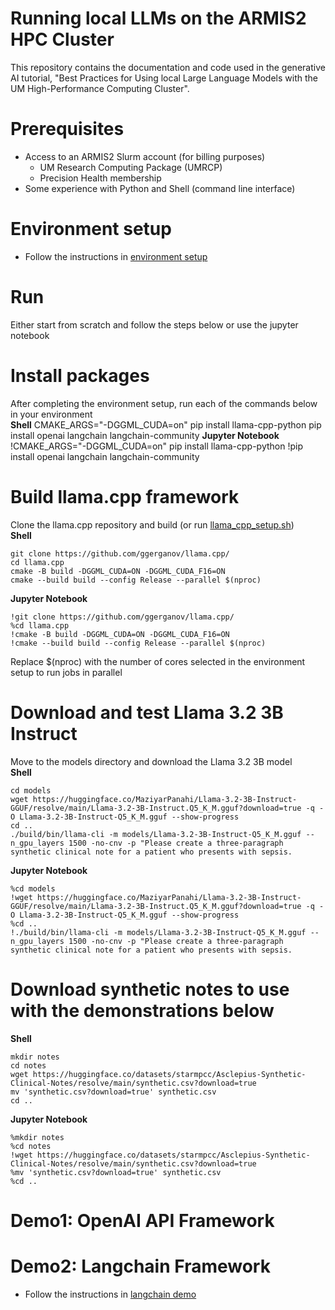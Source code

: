 # Running local LLMs on the ARMIS2 HPC Cluster
This repository contains the documentation and code used in the generative AI tutorial, "Best Practices for Using local Large Language Models with the UM High-Performance Computing Cluster".

# Prerequisites
* Access to an ARMIS2 Slurm account (for billing purposes)
    * UM Research Computing Package (UMRCP)
    * Precision Health membership
* Some experience with Python and Shell (command line interface)

# Environment setup
* Follow the instructions in [environment setup](env-setup.md)

# Run
Either start from scratch and follow the steps below or use the jupyter notebook

# Install packages
After completing the environment setup, run each of the commands below in your environment\
**Shell**
CMAKE_ARGS="-DGGML_CUDA=on" pip install llama-cpp-python
pip install openai langchain langchain-community
**Jupyter Notebook**
!CMAKE_ARGS="-DGGML_CUDA=on" pip install llama-cpp-python
!pip install openai langchain langchain-community

# Build llama.cpp framework
Clone the llama.cpp repository and build (or run [llama_cpp_setup.sh](llama_cpp_setup.sh))\
**Shell**
```
git clone https://github.com/ggerganov/llama.cpp/
cd llama.cpp
cmake -B build -DGGML_CUDA=ON -DGGML_CUDA_F16=ON
cmake --build build --config Release --parallel $(nproc)
```
**Jupyter Notebook**
```
!git clone https://github.com/ggerganov/llama.cpp/
%cd llama.cpp
!cmake -B build -DGGML_CUDA=ON -DGGML_CUDA_F16=ON
!cmake --build build --config Release --parallel $(nproc)
```
Replace $(nproc) with the number of cores selected in the environment setup to run jobs in parallel

# Download and test Llama 3.2 3B Instruct
Move to the models directory and download the Llama 3.2 3B model\
**Shell**
```
cd models
wget https://huggingface.co/MaziyarPanahi/Llama-3.2-3B-Instruct-GGUF/resolve/main/Llama-3.2-3B-Instruct.Q5_K_M.gguf?download=true -q -O Llama-3.2-3B-Instruct-Q5_K_M.gguf --show-progress
cd ..
./build/bin/llama-cli -m models/Llama-3.2-3B-Instruct-Q5_K_M.gguf --n_gpu_layers 1500 -no-cnv -p "Please create a three-paragraph synthetic clinical note for a patient who presents with sepsis.
```
**Jupyter Notebook**
```
%cd models
!wget https://huggingface.co/MaziyarPanahi/Llama-3.2-3B-Instruct-GGUF/resolve/main/Llama-3.2-3B-Instruct.Q5_K_M.gguf?download=true -q -O Llama-3.2-3B-Instruct-Q5_K_M.gguf --show-progress
%cd ..
!./build/bin/llama-cli -m models/Llama-3.2-3B-Instruct-Q5_K_M.gguf --n_gpu_layers 1500 -no-cnv -p "Please create a three-paragraph synthetic clinical note for a patient who presents with sepsis.
```

# Download synthetic notes to use with the demonstrations below
**Shell**
```
mkdir notes
cd notes
wget https://huggingface.co/datasets/starmpcc/Asclepius-Synthetic-Clinical-Notes/resolve/main/synthetic.csv?download=true
mv 'synthetic.csv?download=true' synthetic.csv
cd ..
```
**Jupyter Notebook**
```
%mkdir notes
%cd notes
!wget https://huggingface.co/datasets/starmpcc/Asclepius-Synthetic-Clinical-Notes/resolve/main/synthetic.csv?download=true
%mv 'synthetic.csv?download=true' synthetic.csv
%cd ..
```
# Demo1: OpenAI API Framework

# Demo2: Langchain Framework
* Follow the instructions in [langchain demo](langchain-demo.md)

